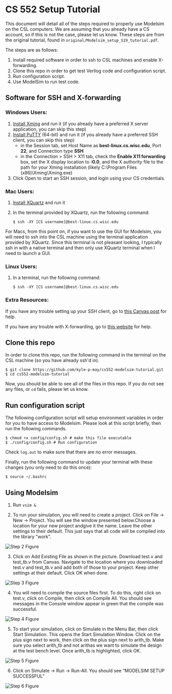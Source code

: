 # CS 552 Setup Tutorial
This document will detail all of the steps required to properly use Modelsim on the CSL computers. We are assuming that you already have a CS account, so if this is not the case, please let us know.
These steps are from the original tutorial, found in `original/Modelsim_setup_S19_tutorial.pdf`.

The steps are as follows:
1. Install required software in order to ssh to CSL machines and enable X-forwarding.
2. Clone this repo in order to get test Verilog code and configuration script.
3. Run configuration script.
4. Use ModelSim to run test code.

## Software for SSH and X-forwarding

### Windows Users:
1. [Install Xming](https://sourceforge.net/projects/xming/) and run it (if you already have a preferred X server application, you can skip this step)
2. [Install PuTTY](https://www.chiark.greenend.org.uk/~sgtatham/putty/latest.html) (64-bit) and run it (if you already have a preferred SSH client, you can skip this step)
	* in the Session tab, set Host Name as **best-linux.cs.wisc.edu**, Port **22**, and Connection type **SSH**
	* in the Connection > SSH > X11 tab, check the **Enable X11 forwarding** box, set the X display location to **:0.0**, and the X authority file to the path for your Xming installation (likely C:\Program Files (x86)\Xming\Xming.exe)
3. 	Click Open to start an SSH session, and login using your CS credentials.

### Mac Users:
1. [Install XQuartz](https://www.xquartz.org/) and run it
2. In the terminal provided by XQuartz, run the following command:

       $ ssh -XY [CS username]@best-linux.cs.wisc.edu

For Macs, from this point on, if you want to use the GUI for Modelsim, you will need to ssh into the CSL machine using the terminal application provided by XQuartz. Since this terminal is not pleasant looking, I typically ssh in with a native terminal and then only use XQuartz terminal when I need to launch a GUI.

### Linux Users:
1. In a terminal, run the following command:

       $ ssh -XY [CS username]@best-linux.cs.wisc.edu

### Extra Resources:
If you have any trouble setting up your SSH client, go to [this Canvas post](https://canvas.wisc.edu/courses/176728/pages/using-mentor-remotely?module_item_id=2347997) for help.

If you have any trouble with X-forwarding, go to [this website](https://sites.google.com/wisc.edu/modelsim-x-forwarding) for help.

## Clone this repo
In order to clone this repo, run the following command in the terminal on the CSL machine (so you have already ssh'd in).

    $ git clone https://github.com/kyle-p-may/cs552-modelsim-tutorial.git 
    $ cd cs552-modelsim-tutorial

Now, you should be able to see all of the files in this repo. If you do not see any files, or `cd` fails, please let us know.

## Run configuration script
The following configuration script will setup environment variables in order for you to have access to Modelsim. Please look at this script briefly, then run the following commands.

    $ chmod +x config/config.sh # make this file executable
    $ ./config/config.sh # Run configuration

Check `log.out` to make sure that there are no error messages.

Finally, run the following command to update your terminal with these changes (you only need to do this once):

    $ source ~/.bashrc


## Using Modelsim
1. Run `vsim &`

2. To run your simulation, you will need to create a project. Click on File -> New -> Project. You will see the window presented below.Choose a location for your new project andgive it the name. Leave the other settings to their default. This just says that all code will be compiled into the library "work". 

![Step 2 Figure](https://github.com/kyle-p-may/cs552-modelsim-tutorial/blob/master/figures/step5.png)

3. Click on Add Existing File as shown in the picture. Download test.v and test\_tb.v from Canvas. Navigate to the location where you downloaded test.v and test\_tb.v and add both of those to your project. Keep other settings at their default. Click OK when done. 

![Step 3 Figure](https://github.com/kyle-p-may/cs552-modelsim-tutorial/blob/master/figures/step6.png)

4. You will need to compile the source files first. To do this, right click on test.v, click on Compile, then click on Compile All. You should see messages in the Console window appear in green that the compile was successful. 

![Step 4 Figure](https://github.com/kyle-p-may/cs552-modelsim-tutorial/blob/master/figures/step7.png)

5. To start your simulation, click on Simulate in the Menu Bar, then click Start Simulation. This opens the Start Simulation Window. Click on the plus sign next to work, then click on the plus sign next to arith\_tb. Make sure you select arith\_tb and not arithas we want to simulate the design at the test bench level. Once arith\_tb is highlighted, click OK. 

![Step 5 Figure](https://github.com/kyle-p-may/cs552-modelsim-tutorial/blob/master/figures/step8.png)

6. Click on Simulate → Run → Run-All. You should see “MODELSIM SETUP SUCCESSFUL” 

![Step 6 Figure](https://github.com/kyle-p-may/cs552-modelsim-tutorial/blob/master/figures/step9.png)
